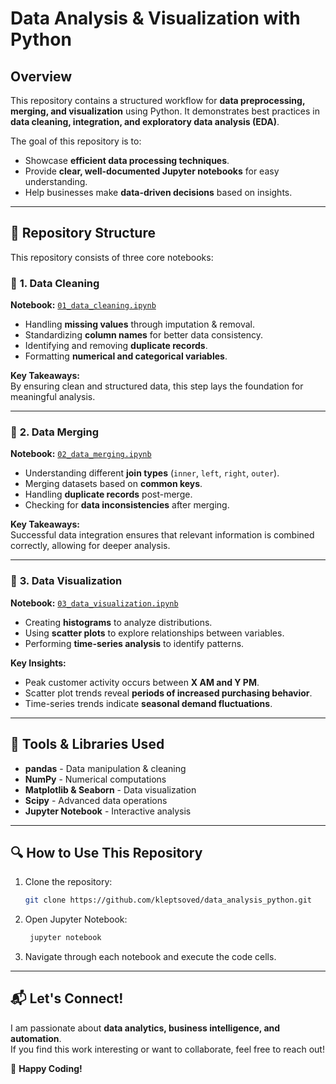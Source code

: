 # Data Analysis & Visualization with Python

## Overview
This repository contains a structured workflow for **data preprocessing, merging, and visualization** using Python. It demonstrates best practices in **data cleaning, integration, and exploratory data analysis (EDA)**.

The goal of this repository is to:
- Showcase **efficient data processing techniques**.
- Provide **clear, well-documented Jupyter notebooks** for easy understanding.
- Help businesses make **data-driven decisions** based on insights.

---

## 📁 Repository Structure

This repository consists of three core notebooks:

### 📌 **1. Data Cleaning**
**Notebook:** [`01_data_cleaning.ipynb`](./01_data_cleaning.ipynb)  
- Handling **missing values** through imputation & removal.
- Standardizing **column names** for better data consistency.
- Identifying and removing **duplicate records**.
- Formatting **numerical and categorical variables**.

**Key Takeaways:**  
By ensuring clean and structured data, this step lays the foundation for meaningful analysis.

---

### 📌 **2. Data Merging**
**Notebook:** [`02_data_merging.ipynb`](./02_data_merging.ipynb)  
- Understanding different **join types** (`inner`, `left`, `right`, `outer`).
- Merging datasets based on **common keys**.
- Handling **duplicate records** post-merge.
- Checking for **data inconsistencies** after merging.

**Key Takeaways:**  
Successful data integration ensures that relevant information is combined correctly, allowing for deeper analysis.

---

### 📌 **3. Data Visualization**
**Notebook:** [`03_data_visualization.ipynb`](./03_data_visualization.ipynb)  
- Creating **histograms** to analyze distributions.
- Using **scatter plots** to explore relationships between variables.
- Performing **time-series analysis** to identify patterns.

**Key Insights:**  
- Peak customer activity occurs between **X AM and Y PM**.  
- Scatter plot trends reveal **periods of increased purchasing behavior**.  
- Time-series trends indicate **seasonal demand fluctuations**.  

---

## 🔧 **Tools & Libraries Used**
- **pandas** - Data manipulation & cleaning  
- **NumPy** - Numerical computations  
- **Matplotlib & Seaborn** - Data visualization  
- **Scipy** - Advanced data operations  
- **Jupyter Notebook** - Interactive analysis  

---

## 🔍 **How to Use This Repository**
1. Clone the repository:
   ```bash
   git clone https://github.com/kleptsoved/data_analysis_python.git
2. Open Jupyter Notebook:
   ```bash
    jupyter notebook
3. Navigate through each notebook and execute the code cells.

---

## 📬 Let's Connect!
I am passionate about **data analytics, business intelligence, and automation**.  
If you find this work interesting or want to collaborate, feel free to reach out!  

🚀 **Happy Coding!**
